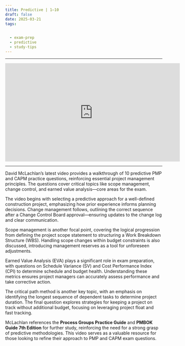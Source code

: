 ```yaml
---
title: Predictive | 1–10
draft: false
date: 2025-03-21
tags:  
    
    
  - exam-prep  
  - predictive  
  - study-tips  
---
```


---

<div style="text-align: center;">
    <iframe width="560" height="315" src="https://www.youtube.com/embed/v9U2VEVfo0g" frameborder="0" allowfullscreen></iframe>
</div>

---

David McLachlan’s latest video provides a walkthrough of 10 predictive PMP and CAPM practice questions, reinforcing essential project management principles. The questions cover critical topics like scope management, change control, and earned value analysis—core areas for the exam.  

The video begins with selecting a predictive approach for a well-defined construction project, emphasizing how prior experience informs planning decisions. Change management follows, outlining the correct sequence after a Change Control Board approval—ensuring updates to the change log and clear communication.  

Scope management is another focal point, covering the logical progression from defining the project scope statement to structuring a Work Breakdown Structure (WBS). Handling scope changes within budget constraints is also discussed, introducing management reserves as a tool for unforeseen adjustments.  

Earned Value Analysis (EVA) plays a significant role in exam preparation, with questions on Schedule Variance (SV) and Cost Performance Index (CPI) to determine schedule and budget health. Understanding these metrics ensures project managers can accurately assess performance and take corrective action.  

The critical path method is another key topic, with an emphasis on identifying the longest sequence of dependent tasks to determine project duration. The final question explores strategies for keeping a project on track without additional budget, focusing on leveraging project float and fast tracking.  

McLachlan references the **Process Groups Practice Guide** and **PMBOK Guide 7th Edition** for further study, reinforcing the need for a strong grasp of predictive methodologies. This video serves as a valuable resource for those looking to refine their approach to PMP and CAPM exam questions.  
